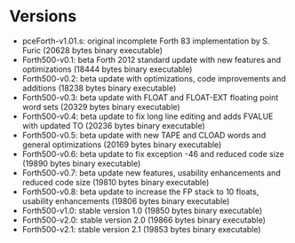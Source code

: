 # Versions

- pceForth-v1.01.s: original incomplete Forth 83 implementation by S. Furic (20628 bytes binary executable)
- Forth500-v0.1: beta Forth 2012 standard update with new features and optimizations (18444 bytes binary executable)
- Forth500-v0.2: beta update with optimizations, code improvements and additions (18238 bytes binary executable)
- Forth500-v0.3: beta update with FLOAT and FLOAT-EXT floating point word sets (20329 bytes binary executable)
- Forth500-v0.4: beta update to fix long line editing and adds FVALUE with updated TO (20236 bytes binary executable)
- Forth500-v0.5: beta update with new TAPE and CLOAD words and general optimizations (20169 bytes binary executable)
- Forth500-v0.6: beta update to fix exception -46 and reduced code size (19890 bytes binary executable)
- Forth500-v0.7: beta update new features, usability enhancements and reduced code size (19810 bytes binary executable)
- Forth500-v0.8: beta update to increase the FP stack to 10 floats, usability enhancements (19806 bytes binary executable)
- Forth500-v1.0: stable version 1.0 (19850 bytes binary executable)
- Forth500-v2.0: stable version 2.0 (19866 bytes binary executable)
- Forth500-v2.1: stable version 2.1 (19853 bytes binary executable)
